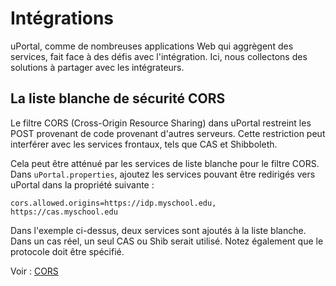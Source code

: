 # Intégrations

uPortal, comme de nombreuses applications Web qui aggrègent des services,
fait face à des défis avec l'intégration. Ici, nous collectons des solutions
à partager avec les intégrateurs.

## La liste blanche de sécurité CORS

Le filtre CORS (Cross-Origin Resource Sharing) dans uPortal restreint
les POST provenant de code provenant d'autres serveurs. Cette restriction
peut interférer avec les services frontaux, tels que CAS et Shibboleth.

Cela peut être atténué par les services de liste blanche pour le filtre CORS.
Dans `uPortal.properties`, ajoutez les services pouvant être redirigés vers uPortal 
dans la propriété suivante :

```properties
cors.allowed.origins=https://idp.myschool.edu, https://cas.myschool.edu
```

Dans l'exemple ci-dessus, deux services sont ajoutés à la liste blanche. Dans un cas réel,
un seul CAS ou Shib serait utilisé. Notez également que le protocole
doit être spécifié.

Voir : [CORS](https://developer.mozilla.org/en-US/docs/Web/HTTP/CORS)
